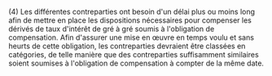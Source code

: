 (4) Les différentes contreparties ont besoin d'un délai plus ou moins long afin de mettre en place les dispositions nécessaires pour compenser les dérivés de taux d'intérêt de gré à gré soumis à l'obligation de compensation. Afin d'assurer une mise en œuvre en temps voulu et sans heurts de cette obligation, les contreparties devraient être classées en catégories, de telle manière que des contreparties suffisamment similaires soient soumises à l'obligation de compensation à compter de la même date.